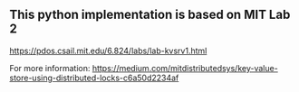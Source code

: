 ## This python implementation is based on MIT Lab 2
https://pdos.csail.mit.edu/6.824/labs/lab-kvsrv1.html

For more information:
https://medium.com/mitdistributedsys/key-value-store-using-distributed-locks-c6a50d2234af
